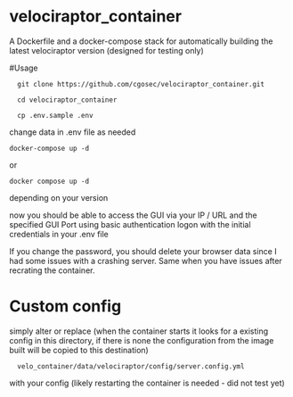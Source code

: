 # velociraptor_container
A Dockerfile and a docker-compose stack for automatically building the latest velociraptor version (designed for testing only)

#Usage

      git clone https://github.com/cgosec/velociraptor_container.git

      cd velociraptor_container

      cp .env.sample .env

change data in .env file as needed

    docker-compose up -d

or

    docker compose up -d

depending on your version

now you should be able to access the GUI via your IP / URL and the specified GUI Port using basic authentication logon with the initial credentials in your .env file

If you change the password, you should delete your browser data since I had some issues with a crashing server. Same when you have issues after recrating the container.


# Custom config
simply alter or replace (when the container starts it looks for a existing config in this directory, if there is none the configuration from the image built will be copied to this destination)

      velo_container/data/velociraptor/config/server.config.yml

with your config (likely restarting the container is needed - did not test yet)
